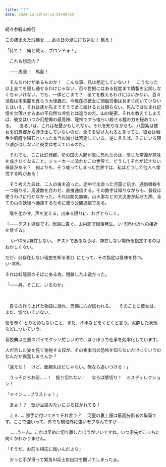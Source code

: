 ```yaml
---
title: "？"
date: 2024-12-20T14:14:58+09:00
---
```

続々参戦山修行

この捕まえた瑕穢を……あの日の渦に打ち込む！
集え！



「待て！　俺と戦え、ブロンドォ！」


　これも想定内？

　――馬鹿！　馬鹿！

　そんなわけがあるものか！　こんな事、私は想定していない！
　こうなった以上全てを隠し通せるわけじゃない、百々世殿にはある程度まで情報を公開しなくちゃいけない。でも、一体どこまで？　全てを教えるわけにはいかない。百々世殿は本来龍を食らう大怪蟲だ。今現在の彼女に頭脳労働はあまり向いていないとはいえ、それは遙か先までそうであり続けるとは限らない。死んでは生まれ記憶を欠落させるあの不自然な冷気とは違うのだ。山の秘密、それを教えてしまえば、彼女はいつか幻想郷の最高神、龍神ですら喰らい殺せる程の力を秘めている。
　あるいは、これは杞憂かもしれない。それを知りながらも、八雲紫は彼女を幻想郷から弾き出していないのだ。全てを受け入れると言っても、彼女は戦争や飢饉や隕石といった本当の滅びは否定している。逆に言えば、そこにいる限り滅びはしないと彼女は考えているのだ。

　それでも、ここは幻想郷。杞の国の人間が真に恐れたのは、信じた常識が意味を成さなくなること。ジョーカーに溢れたこの世界で、どうしてそれが起きない保証がある？　何よりも、そう成ってしまった世界では、私はどうして他人へ愉悦する暇がある！

　そう考えた典は、二人の後を追った。途中で出会った河童に訊き、通信機器を一つ借りる。周波数を合わせ、直接通信する。その数字は知りながらも、普段は使うわけに行かなかった。それは防災無線。山火事などの大災害が起きた際、全ての山の妖怪へ通達するために使う公開通信である。

　喉を化かす。声を変える。出来る限りに、わざとらしく。

『――テスト通信です。総員に告ぐ。山内部で崩落発生。い-305付近への接近を禁ずる』


　
い-305は存在しない。
テストであるならば、存在しない場所を指定するのはおかしくない。

だが、《《存在しない理由を知る者》》にとって、その指定は意味を持つ。
い-305。

それは虹龍洞のそばにある為、閉鎖した山道だった。


「――典。そこに、いるのか」

　

　自らの作り上げた物語に溺れ、恐怖に心が囚われる。
　そのことに彼女は、まだ、気づいていない。


管を巻く
とりとめもないこと、また、不平などをくどくど言う。泥酔した状態などについていう。

菅牧典は三重スパイでクッソ忙しいので、ほうぼうで仕事を効率化しています。

人が苦しむ姿を見て愉悦する奴が、その実本当の恐怖を知らないだけっていうのなんだか興奮しませんか？






「速えな！　けど、飯綱丸ほどじゃない。俺なら追いつける！」

　うっそだろお前……！　振り切れない！
　ならば壁切り！　ミスディレクション！

「マイン……ブラストォ！」

　あぁ！？　壁が豆腐みたいにぶち抜かれてる！
　
　





　えぇ……勝手に付いてきてそれ言う？
　河童の裏工房は最高技術者の巣窟です。ここで強いって、外でも規格外に強いモブなんですが……

　……うーん。これは早めに切り離したほうがいいですね。いつ矛先がこっちに向くかわかりません。

「そうだ、お前も相応に強いんだよな」

　おっと手が滑って緊急AI兵士射出口を開いてしまったぁ。
